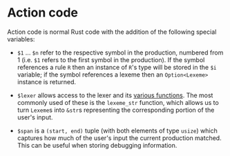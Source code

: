 # Action code

Action code is normal Rust code with the addition of the following special variables:

 * `$1` ... `$n` refer to the respective symbol in the production, numbered
   from 1 (i.e. `$1` refers to the first symbol in the production). If the
   symbol references a rule `R` then an instance of `R`'s type will be stored
   in the `$i` variable; if the symbol references a lexeme then an
   `Option<Lexeme>` instance is returned.

 * `$lexer` allows access to the lexer and its [various
   functions](https://softdevteam.github.io/grmtools/master/api/lrpar/trait.Lexer.html).
   The most commonly used of these is the `lexeme_str` function, which allows
   us to turn `Lexeme`s into `&str`s representing the corresponding portion of
   the user's input.

 * `$span` is a `(start, end)` tuple (with both elements of type `usize`) which
   captures how much of the user's input the current production matched. This
   can be useful when storing debugging information.
